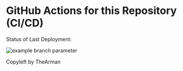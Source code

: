 # GitHub Actions for this Repository (CI/CD)

Status of Last Deployment:<br>


![example branch parameter](https://github.com/github/TheArman/cicd/workflows/cicd.yml/badge.svg?branch=main)

Copyleft by TheArman

